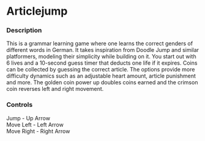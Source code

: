 # Articlejump
### Description
This is a grammar learning game where one learns the correct genders of different words in German.
It takes inspiration from Doodle Jump and similar platformers, modeling their simplicity while building on it. You start out with 6 lives and a 10-second guess timer that deducts one life if it expires.
Coins can be collected by guessing the correct article. The options provide more difficulty dynamics such as an adjustable heart amount, article punishment and more.
The golden coin power up doubles coins earned and the crimson coin reverses left and right movement.
### Controls
Jump - Up Arrow<br>
Move Left - Left Arrow<br>
Move Right - Right Arrow